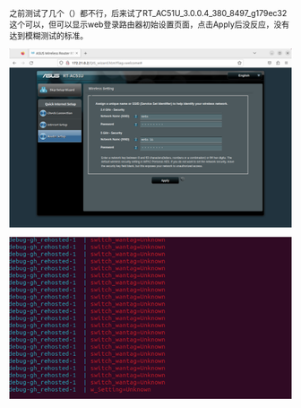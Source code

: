 之前测试了几个（）都不行，后来试了RT_AC51U_3.0.0.4_380_8497_g179ec32这个可以，但可以显示web登录路由器初始设置页面，点击Apply后没反应，没有达到模糊测试的标准。

![](images/Pasted%20image%2020230814205757.png)

![](images/Pasted%20image%2020230814205915.png)